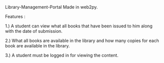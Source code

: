 Library-Management-Portal Made in web2py.


Features :

1.) A student can view what all books that have been issued to him along with the date of submission.

2.) What all books are available in the library and how many copies for each book are available in the library.

3.) A student must be logged in for viewing the content.
